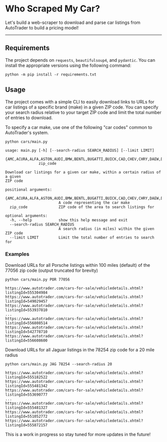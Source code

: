 # Who Scraped My Car?
Let's build a web-scraper to download and parse car listings from AutoTrader to build a pricing model!
_____

## Requirements
The project depends on `requests`, `beautifulsoup4`, and `pydantic`. You can install the appropriate versions using the following command:

`python -m pip install -r requirements.txt`

## Usage
The project comes with a simple CLI to easily download links to URLs for car listings of a specific brand (make) in a given ZIP code. You can specify your search radius relative to your target ZIP code and limit the total number of entries to download.

To specify a car make, use one of the following "car codes" common to AutoTrader's system.

`python cars/main.py`
```
usage: main.py [-h] [--search-radius SEARCH_RADIUS] [--limit LIMIT]
               {AMC,ACURA,ALFA,ASTON,AUDI,BMW,BENTL,BUGATTI,BUICK,CAD,CHEV,CHRY,DAEW,DATSUN,DELOREAN,DODGE,EAGLE,FIAT,FER,FISK,FORD,FREIGHT,GMC,GENESIS,GEO,AMGEN,HONDA,HYUND,INFIN,ISU,JAG,JEEP,KARMA,KIA,LAM,ROV,LEXUS,LINC,LOTUS,MAZDA,MINI,MAS,MAYBACH,MCLAREN,MB,MERC,MIT,NISSAN,OLDS,PLYM,PONT,POR,RAM,RR,SRT,SAAB,SATURN,SCION,SUB,SUZUKI,TESLA,TOYOTA,VOLKS,VOLVO,YUGO,SMART}
               zip_code

Download car listings for a given car make, within a certain radius of a given
ZIP code

positional arguments:
  {AMC,ACURA,ALFA,ASTON,AUDI,BMW,BENTL,BUGATTI,BUICK,CAD,CHEV,CHRY,DAEW,DATSUN,DELOREAN,DODGE,EAGLE,FIAT,FER,FISK,FORD,FREIGHT,GMC,GENESIS,GEO,AMGEN,HONDA,HYUND,INFIN,ISU,JAG,JEEP,KARMA,KIA,LAM,ROV,LEXUS,LINC,LOTUS,MAZDA,MINI,MAS,MAYBACH,MCLAREN,MB,MERC,MIT,NISSAN,OLDS,PLYM,PONT,POR,RAM,RR,SRT,SAAB,SATURN,SCION,SUB,SUZUKI,TESLA,TOYOTA,VOLKS,VOLVO,YUGO,SMART}
                        A code representing the car make
  zip_code              ZIP code of the area to search listings for

optional arguments:
  -h, --help            show this help message and exit
  --search-radius SEARCH_RADIUS
                        A search radius (in miles) within the given ZIP code
  --limit LIMIT         Limit the total number of entries to search for
```

### Examples
Download URLs for all Porsche listings within 100 miles (default) of the 77056 zip code (output truncated for brevity)

`python cars/main.py POR 77056`
```
https://www.autotrader.com/cars-for-sale/vehicledetails.xhtml?listingId=555304984
https://www.autotrader.com/cars-for-sale/vehicledetails.xhtml?listingId=549029457
https://www.autotrader.com/cars-for-sale/vehicledetails.xhtml?listingId=553937810
...
https://www.autotrader.com/cars-for-sale/vehicledetails.xhtml?listingId=556808514
https://www.autotrader.com/cars-for-sale/vehicledetails.xhtml?listingId=542778710
https://www.autotrader.com/cars-for-sale/vehicledetails.xhtml?listingId=556608600
```

Download URLs for all Jaguar listings in the 78254 zip code for a 20 mile radius

`python cars/main.py JAG 78254 --search-radius 20`
```
https://www.autotrader.com/cars-for-sale/vehicledetails.xhtml?listingId=555182522
https://www.autotrader.com/cars-for-sale/vehicledetails.xhtml?listingId=555481342
https://www.autotrader.com/cars-for-sale/vehicledetails.xhtml?listingId=553690777
...
https://www.autotrader.com/cars-for-sale/vehicledetails.xhtml?listingId=555481327
https://www.autotrader.com/cars-for-sale/vehicledetails.xhtml?listingId=551052772
https://www.autotrader.com/cars-for-sale/vehicledetails.xhtml?listingId=555872157
```

This is a work in progress so stay tuned for more updates in the future!
